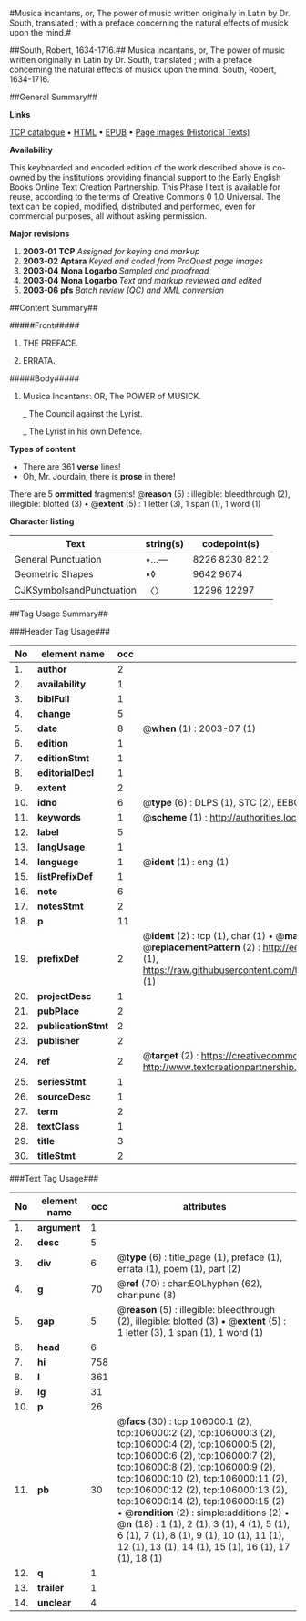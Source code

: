 #Musica incantans, or, The power of music written originally in Latin by Dr. South, translated ; with a preface concerning the natural effects of musick upon the mind.#

##South, Robert, 1634-1716.##
Musica incantans, or, The power of music written originally in Latin by Dr. South, translated ; with a preface concerning the natural effects of musick upon the mind.
South, Robert, 1634-1716.

##General Summary##

**Links**

[TCP catalogue](http://www.ota.ox.ac.uk/tcp/)  • 
[HTML](http://tei.it.ox.ac.uk/tcp/Texts-HTML/free/A60/A60946.html)  • 
[EPUB](http://tei.it.ox.ac.uk/tcp/Texts-EPUB/free/A60/A60946.epub) • 
[Page images (Historical Texts)](https://data.historicaltexts.jisc.ac.uk/view?pubId=eebo-17156975e&pageId=eebo-17156975e-106000-1)

**Availability**

This keyboarded and encoded edition of the
	       work described above is co-owned by the institutions
	       providing financial support to the Early English Books
	       Online Text Creation Partnership. This Phase I text is
	       available for reuse, according to the terms of Creative
	       Commons 0 1.0 Universal. The text can be copied,
	       modified, distributed and performed, even for
	       commercial purposes, all without asking permission.

**Major revisions**

1. __2003-01__ __TCP__ *Assigned for keying and markup*
1. __2003-02__ __Aptara__ *Keyed and coded from ProQuest page images*
1. __2003-04__ __Mona Logarbo__ *Sampled and proofread*
1. __2003-04__ __Mona Logarbo__ *Text and markup reviewed and edited*
1. __2003-06__ __pfs__ *Batch review (QC) and XML conversion*

##Content Summary##

#####Front#####

1. THE
PREFACE.

1. ERRATA.

#####Body#####

1. Musica Incantans:
OR,
The POWER of MUSICK.

    _ The Council against the Lyrist.

    _ The Lyrist in his own Defence.

**Types of content**

  * There are 361 **verse** lines!
  * Oh, Mr. Jourdain, there is **prose** in there!

There are 5 **ommitted** fragments! 
 @__reason__ (5) : illegible: bleedthrough (2), illegible: blotted (3)  •  @__extent__ (5) : 1 letter (3), 1 span (1), 1 word (1)

**Character listing**


|Text|string(s)|codepoint(s)|
|---|---|---|
|General Punctuation|•…—|8226 8230 8212|
|Geometric Shapes|▪◊|9642 9674|
|CJKSymbolsandPunctuation|〈〉|12296 12297|

##Tag Usage Summary##

###Header Tag Usage###

|No|element name|occ|attributes|
|---|---|---|---|
|1.|__author__|2||
|2.|__availability__|1||
|3.|__biblFull__|1||
|4.|__change__|5||
|5.|__date__|8| @__when__ (1) : 2003-07 (1)|
|6.|__edition__|1||
|7.|__editionStmt__|1||
|8.|__editorialDecl__|1||
|9.|__extent__|2||
|10.|__idno__|6| @__type__ (6) : DLPS (1), STC (2), EEBO-CITATION (1), OCLC (1), VID (1)|
|11.|__keywords__|1| @__scheme__ (1) : http://authorities.loc.gov/ (1)|
|12.|__label__|5||
|13.|__langUsage__|1||
|14.|__language__|1| @__ident__ (1) : eng (1)|
|15.|__listPrefixDef__|1||
|16.|__note__|6||
|17.|__notesStmt__|2||
|18.|__p__|11||
|19.|__prefixDef__|2| @__ident__ (2) : tcp (1), char (1)  •  @__matchPattern__ (2) : ([0-9\-]+):([0-9IVX]+) (1), (.+) (1)  •  @__replacementPattern__ (2) : http://eebo.chadwyck.com/downloadtiff?vid=$1&page=$2 (1), https://raw.githubusercontent.com/textcreationpartnership/Texts/master/tcpchars.xml#$1 (1)|
|20.|__projectDesc__|1||
|21.|__pubPlace__|2||
|22.|__publicationStmt__|2||
|23.|__publisher__|2||
|24.|__ref__|2| @__target__ (2) : https://creativecommons.org/publicdomain/zero/1.0/ (1), http://www.textcreationpartnership.org/docs/. (1)|
|25.|__seriesStmt__|1||
|26.|__sourceDesc__|1||
|27.|__term__|2||
|28.|__textClass__|1||
|29.|__title__|3||
|30.|__titleStmt__|2||


###Text Tag Usage###

|No|element name|occ|attributes|
|---|---|---|---|
|1.|__argument__|1||
|2.|__desc__|5||
|3.|__div__|6| @__type__ (6) : title_page (1), preface (1), errata (1), poem (1), part (2)|
|4.|__g__|70| @__ref__ (70) : char:EOLhyphen (62), char:punc (8)|
|5.|__gap__|5| @__reason__ (5) : illegible: bleedthrough (2), illegible: blotted (3)  •  @__extent__ (5) : 1 letter (3), 1 span (1), 1 word (1)|
|6.|__head__|6||
|7.|__hi__|758||
|8.|__l__|361||
|9.|__lg__|31||
|10.|__p__|26||
|11.|__pb__|30| @__facs__ (30) : tcp:106000:1 (2), tcp:106000:2 (2), tcp:106000:3 (2), tcp:106000:4 (2), tcp:106000:5 (2), tcp:106000:6 (2), tcp:106000:7 (2), tcp:106000:8 (2), tcp:106000:9 (2), tcp:106000:10 (2), tcp:106000:11 (2), tcp:106000:12 (2), tcp:106000:13 (2), tcp:106000:14 (2), tcp:106000:15 (2)  •  @__rendition__ (2) : simple:additions (2)  •  @__n__ (18) : 1 (1), 2 (1), 3 (1), 4 (1), 5 (1), 6 (1), 7 (1), 8 (1), 9 (1), 10 (1), 11 (1), 12 (1), 13 (1), 14 (1), 15 (1), 16 (1), 17 (1), 18 (1)|
|12.|__q__|1||
|13.|__trailer__|1||
|14.|__unclear__|4||
